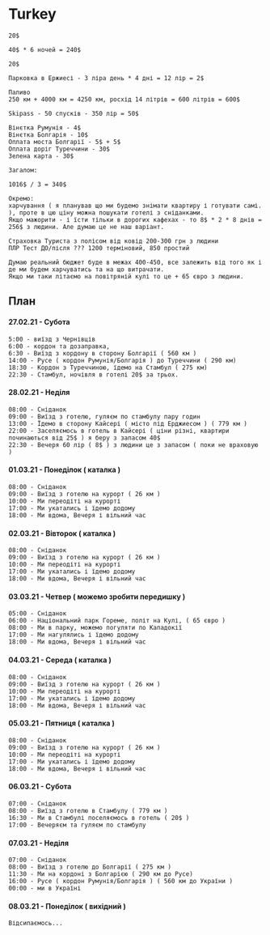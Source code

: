 # Turkey

    20$
    
    40$ * 6 ночей = 240$
    
    20$
    
    Парковка в Ержиесі - 3 ліра день * 4 дні = 12 лір = 2$
    
    Паливо
    250 км + 4000 км = 4250 км, росхід 14 літрів = 600 літрів = 600$
    
    Skipass - 50 спусків - 350 лір = 50$
    
    Вінєтка Румунія - 4$
    Вінєтка Болгарія - 10$
    Оплата моста Болгарії - 5$ + 5$
    Оплата доріг Туреччини - 30$
    Зелена карта - 30$
    
    Загалом:
    
    1016$ / 3 = 340$
    
    Окремо:
    харчування ( я планував що ми будемо знімати квартиру і готувати самі. ), проте в цю ціну можна пошукати готелі з сніданками.
    Якщо мажорити - і їсти тільки в дорогих кафехах - то 8$ * 2 * 8 днів = 256$ з людини. Але думаю це не наш варіант.
    
    Страховка Туриста з полісом від ковід 200-300 грн з людини
    ПЛР Тест ДО/після ??? 1200 терміновий, 850 простий

    Думаю реальний бюджет буде в межах 400-450, все залежить від того як і де ми будем харчуватись та на що витрачати.
    Якщо ми таки літаємо на повітряній кулі то це + 65 євро з людини.



## План

#### 27.02.21 - Субота
    
    5:00 - виїзд з Чернівців
    6:00 - кордон та дозаправка, 
    6:30 - Виїзд з кордону в сторону Болгарії ( 560 км )
    14:00 - Русе ( кордон Румунія/Болгарія ) до Туреччини ( 290 км) 
    18:30 - Кордон з Туреччиною, їдемо на Стамбул ( 275 км)
    22:30 - Стамбул, ночівля в готелі 20$ за трьох.
    
    
#### 28.02.21 - Неділя
    
    08:00 - Сніданок
    09:00 - Виїзд з готелю, гуляєм по стамбулу пару годин
    13:00 - Їдемо в сторону Кайсері ( місто під Ерджиесом ) ( 779 км )
    22:00 - Заселяємось в готель в Кайсері ( ціни різні, квартири починаються від 25$ ) я беру з запасом 40$
    22:30 - Вечеря 60 лір ( 8$ ) з людини це з запасом ( поки не враховую )
    
    
#### 01.03.21 - Понеділок ( каталка )
 
    08:00 - Сніданок
    09:00 - Виїзд з готелю на курорт ( 26 км )
    10:00 - Ми переодіті на курорті
    17:00 - Ми укатались і їдемо додому
    18:00 - Ми вдома, Вечеря і вільний час
    
    
#### 02.03.21 - Вівторок ( каталка )
 
    08:00 - Сніданок
    09:00 - Виїзд з готелю на курорт ( 26 км )
    10:00 - Ми переодіті на курорті
    17:00 - Ми укатались і їдемо додому
    18:00 - Ми вдома, Вечеря і вільний час      
    
    
    
 #### 03.03.21 - Четвер ( можемо зробити передишку )
 
    05:00 - Сніданок
    06:00 - Національний парк Гореме, політ на Кулі, ( 65 євро )
    08:00 - Ми в парку, можемо погуляти по Кападокії
    17:00 - Ми нагулялись і їдемо додому
    18:00 - Ми вдома, Вечеря і вільний час   
    
#### 04.03.21 - Середа ( каталка )
 
    08:00 - Сніданок
    09:00 - Виїзд з готелю на курорт ( 26 км )
    10:00 - Ми переодіті на курорті
    17:00 - Ми укатались і їдемо додому
    18:00 - Ми вдома, Вечеря і вільний час   


#### 05.03.21 - Пятниця  ( каталка )
 
    08:00 - Сніданок
    09:00 - Виїзд з готелю на курорт ( 26 км )
    10:00 - Ми переодіті на курорті
    17:00 - Ми укатались і їдемо додому
    18:00 - Ми вдома, Вечеря і вільний час  
    
    
#### 06.03.21 - Субота
 
    07:00 - Сніданок
    08:00 - Виїзд з готелю в Стамбулу ( 779 км )
    16:30 - Ми в Стамбулі поселяємось в готель ( 20$ )
    17:00 - Вечеряєм та гуляєм по стамбулу
 
 #### 07.03.21 - Неділя
 
    07:00 - Сніданок
    08:00 - Виїзд з готелю до Болгарії ( 275 км )
    11:30 - Ми на кордоні з Болгарією ( 290 км до Русе) 
    16:00 - Русе ( кордон Румунія/Болгарія ) ( 560 км до України )
    00:00 - ми в Україні
 
  #### 08.03.21 - Понеділок ( вихідний ) 
 
    Відсипаємось...
 

